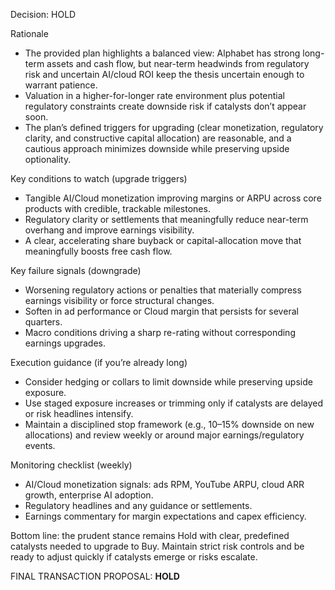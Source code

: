 Decision: HOLD

Rationale
- The provided plan highlights a balanced view: Alphabet has strong long-term assets and cash flow, but near-term headwinds from regulatory risk and uncertain AI/cloud ROI keep the thesis uncertain enough to warrant patience.
- Valuation in a higher-for-longer rate environment plus potential regulatory constraints create downside risk if catalysts don’t appear soon.
- The plan’s defined triggers for upgrading (clear monetization, regulatory clarity, and constructive capital allocation) are reasonable, and a cautious approach minimizes downside while preserving upside optionality.

Key conditions to watch (upgrade triggers)
- Tangible AI/Cloud monetization improving margins or ARPU across core products with credible, trackable milestones.
- Regulatory clarity or settlements that meaningfully reduce near-term overhang and improve earnings visibility.
- A clear, accelerating share buyback or capital-allocation move that meaningfully boosts free cash flow.

Key failure signals (downgrade)
- Worsening regulatory actions or penalties that materially compress earnings visibility or force structural changes.
- Soften in ad performance or Cloud margin that persists for several quarters.
- Macro conditions driving a sharp re-rating without corresponding earnings upgrades.

Execution guidance (if you’re already long)
- Consider hedging or collars to limit downside while preserving upside exposure.
- Use staged exposure increases or trimming only if catalysts are delayed or risk headlines intensify.
- Maintain a disciplined stop framework (e.g., 10–15% downside on new allocations) and review weekly or around major earnings/regulatory events.

Monitoring checklist (weekly)
- AI/Cloud monetization signals: ads RPM, YouTube ARPU, cloud ARR growth, enterprise AI adoption.
- Regulatory headlines and any guidance or settlements.
- Earnings commentary for margin expectations and capex efficiency.

Bottom line: the prudent stance remains Hold with clear, predefined catalysts needed to upgrade to Buy. Maintain strict risk controls and be ready to adjust quickly if catalysts emerge or risks escalate.

FINAL TRANSACTION PROPOSAL: **HOLD**